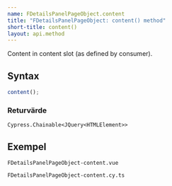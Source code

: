 ```yaml
---
name: FDetailsPanelPageObject.content
title: "FDetailsPanelPageObject: content() method"
short-title: content()
layout: api.method
---
```


Content in content slot (as defined by consumer).

## Syntax

```ts nocompile nolint
content();
```

### Returvärde

`Cypress.Chainable<JQuery<HTMLElement>>`

## Exempel

```import static
FDetailsPanelPageObject-content.vue
```

```import
FDetailsPanelPageObject-content.cy.ts
```
